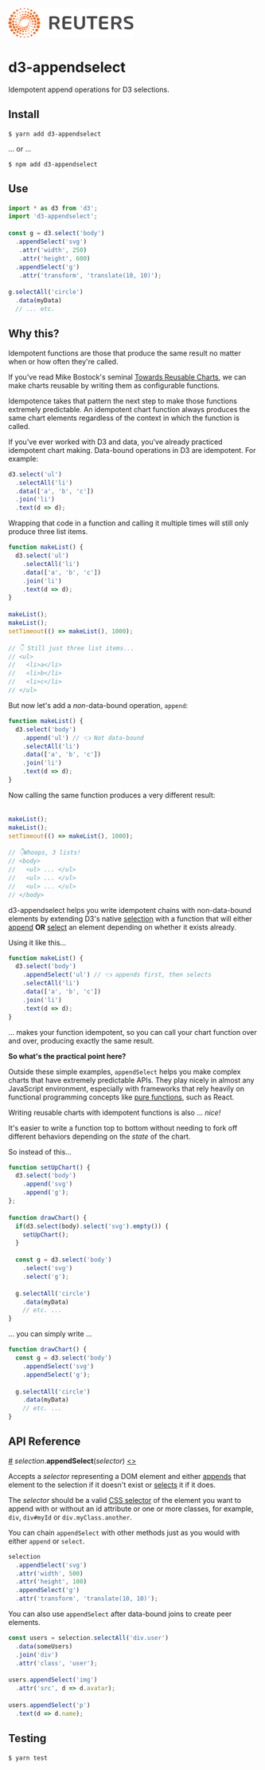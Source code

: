 ![](badge.svg)

# d3-appendselect

Idempotent append operations for D3 selections.

## Install

```
$ yarn add d3-appendselect
```

... or ...

```
$ npm add d3-appendselect
```

## Use

```javascript
import * as d3 from 'd3';
import 'd3-appendselect';

const g = d3.select('body')
  .appendSelect('svg')
   .attr('width', 250)
   .attr('height', 600)
  .appendSelect('g')
   .attr('transform', 'translate(10, 10)');

g.selectAll('circle')
  .data(myData)
  // ... etc.
```

## Why this?

Idempotent functions are those that produce the same result no matter when or how often they're called.

If you've read Mike Bostock's seminal [Towards Reusable Charts](https://bost.ocks.org/mike/chart/), we can make charts reusable by writing them as configurable functions.

Idempotence takes that pattern the next step to make those functions extremely predictable. An idempotent chart function always produces the same chart elements regardless of the context in which the function is called.

If you've ever worked with D3 and data, you've already practiced idempotent chart making. Data-bound operations in D3 are idempotent. For example:

```javascript
d3.select('ul')
  .selectAll('li')
  .data(['a', 'b', 'c'])
  .join('li')
  .text(d => d);
```

Wrapping that code in a function and calling it multiple times will still only produce three list items.

```javascript
function makeList() {
  d3.select('ul')
    .selectAll('li')
    .data(['a', 'b', 'c'])
    .join('li')
    .text(d => d);
}

makeList();
makeList();
setTimeout(() => makeList(), 1000);

// 👇 Still just three list items...
// <ul>
//   <li>a</li>
//   <li>b</li>
//   <li>c</li>
// </ul>
```

But now let's add a _non_-data-bound operation, `append`:

```javascript
function makeList() {
  d3.select('body')
    .append('ul') // 👈 Not data-bound
    .selectAll('li')
    .data(['a', 'b', 'c'])
    .join('li')
    .text(d => d);
}
```

Now calling the same function produces a very different result:

```javascript

makeList();
makeList();
setTimeout(() => makeList(), 1000);

// 👇Whoops, 3 lists!
// <body>
//   <ul> ... </ul>
//   <ul> ... </ul>
//   <ul> ... </ul>
// </body>
```

d3-appendselect helps you write idempotent chains with non-data-bound elements by extending D3's native [selection](https://github.com/d3/d3-selection) with a function that will either [append](https://github.com/d3/d3-selection#selection_append) **OR** [select](https://github.com/d3/d3-selection#selection_select) an element depending on whether it exists already.

Using it like this...

```javascript
function makeList() {
  d3.select('body')
    .appendSelect('ul') // 👈 appends first, then selects
    .selectAll('li')
    .data(['a', 'b', 'c'])
    .join('li')
    .text(d => d);
}
```

... makes your function idempotent, so you can call your chart function over and over, producing exactly the same result.

**So what's the practical point here?**

Outside these simple examples, `appendSelect` helps you make complex charts that have extremely predictable APIs. They play nicely in almost any JavaScript environment, especially with frameworks that rely heavily on functional programming concepts like [pure functions](https://medium.com/@jamesjefferyuk/javascript-what-are-pure-functions-4d4d5392d49c), such as React.

Writing reusable charts with idempotent functions is also ... _nice!_

It's easier to write a function top to bottom without needing to fork off different behaviors depending on the _state_ of the chart.

So instead of this...

```javascript
function setUpChart() {
  d3.select('body')
    .append('svg')
    .append('g');
};

function drawChart() {
  if(d3.select(body).select('svg').empty()) {
    setUpChart();
  }

  const g = d3.select('body')
    .select('svg')
    .select('g');

  g.selectAll('circle')
    .data(myData)
    // etc. ...
}
```

... you can simply write ...

```javascript
function drawChart() {
  const g = d3.select('body')
    .appendSelect('svg')
    .appendSelect('g');

  g.selectAll('circle')
    .data(myData)
    // etc. ...
}
```


## API Reference

<a name="appendSelect" href="#appendSelect">#</a> <em>selection</em>.<b>appendSelect</b>(<em>selector</em>) [<>](https://github.com/hobbes7878/d3-appendselect/blob/master/lib/appendSelect.js "Source")

Accepts a _selector_ representing a DOM element and either [appends](https://github.com/d3/d3-selection#selection_append) that element to the selection if it doesn't exist or [selects](https://github.com/d3/d3-selection#selection_select) it if it does.

The _selector_ should be a valid [CSS selector](https://www.w3schools.com/cssref/css_selectors.asp) of the element you want to append with or without an id attribute or one or more classes, for example, `div`, `div#myId` or `div.myClass.another`.

You can chain `appendSelect` with other methods just as you would with either `append` or `select`.

```javascript
selection
  .appendSelect('svg')
  .attr('width', 500)
  .attr('height', 100)
  .appendSelect('g')
  .attr('transform', 'translate(10, 10)');
```

You can also use `appendSelect` after data-bound joins to create peer elements.

```javascript
const users = selection.selectAll('div.user')
  .data(someUsers)
  .join('div')
  .attr('class', 'user');

users.appendSelect('img')
  .attr('src', d => d.avatar);

users.appendSelect('p')
  .text(d => d.name);
```

## Testing

```
$ yarn test
```
